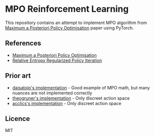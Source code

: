 # MPO Reinforcement Learning

This repository contains an attempt to implement MPO algorithm from [Maximum a Posteriori Policy Optimisation](https://arxiv.org/abs/1806.06920) 
paper using PyTorch.

## References

- [Maximum a Posteriori Policy Optimisation](https://arxiv.org/abs/1806.06920)
- [Relative Entropy Regularized Policy Iteration](https://arxiv.org/abs/1812.02256)

## Prior art
- [daisatojp's implementation](https://github.com/daisatojp/mpo) - Good example of MPO math, but many nuances are not implemented correctly
- [theogruner's implementation](https://github.com/theogruner/rl_pro_telu) - Only discreet action space
- [acclics's implementation](https://github.com/acyclics/MPO) - Only discreet action space

## Licence

MIT